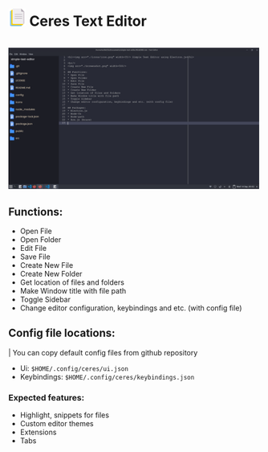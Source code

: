 <h1><img src="./icons/icon.png" width=35/> Ceres Text Editor</h1>

<br/>
<img src="./screen.png" width=500/>

## Functions: 
* Open File
* Open Folder
* Edit File
* Save File
* Create New File
* Create New Folder
* Get location of files and folders
* Make Window title with file path
* Toggle Sidebar
* Change editor configuration, keybindings and etc. (with config file)

## Config file locations:
| You can copy default config files from github repository
* Ui: `$HOME/.config/ceres/ui.json`
* Keybindings: `$HOME/.config/ceres/keybindings.json`

### Expected features:
* Highlight, snippets for files
* Custom editor themes
* Extensions
* Tabs